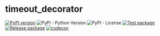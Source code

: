 # timeout_decorator

[![PyPI version](https://badge.fury.io/py/timeout-function-decorator.svg)](https://badge.fury.io/py/timeout-function-decorator)
![PyPI - Python Version](https://img.shields.io/pypi/pyversions/timeout-function-decorator)
![PyPI - License](https://img.shields.io/pypi/l/timeout-function-decorator)
[![Test package](https://github.com/MatteoH2O1999/timeout_decorator/actions/workflows/test.yml/badge.svg)](https://github.com/MatteoH2O1999/timeout_decorator/actions/workflows/test.yml)
[![Release package](https://github.com/MatteoH2O1999/timeout_decorator/actions/workflows/release.yml/badge.svg)](https://github.com/MatteoH2O1999/timeout_decorator/actions/workflows/release.yml)
[![codecov](https://codecov.io/gh/MatteoH2O1999/timeout_decorator/branch/main/graph/badge.svg?token=MV9PYET185)](https://codecov.io/gh/MatteoH2O1999/timeout_decorator)
